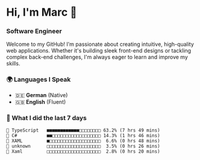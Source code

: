 # Hi, I'm Marc 👋 
### Software Engineer

Welcome to my GitHub! I'm passionate about creating intuitive, high-quality web applications. Whether it's building sleek front-end designs or tackling complex back-end challenges, I'm always eager to learn and improve my skills.  

### 🌍 Languages I Speak  
- 🇩🇪 **German** (Native)  
- 🇬🇧 **English** (Fluent)

### 🤯 What I did the last 7 days

```
🔷 TypeScript   ■■■■■■■■■■■■□□□□□□□□ 63.2% (7 hrs 49 mins)
🔷 C#           ■■□□□□□□□□□□□□□□□□□□ 14.3% (1 hrs 46 mins)
📄 XAML         ■□□□□□□□□□□□□□□□□□□□  6.6% (0 hrs 48 mins)
📄 unknown      □□□□□□□□□□□□□□□□□□□□  3.5% (0 hrs 26 mins)
📄 Xaml         □□□□□□□□□□□□□□□□□□□□  2.8% (0 hrs 20 mins)
```